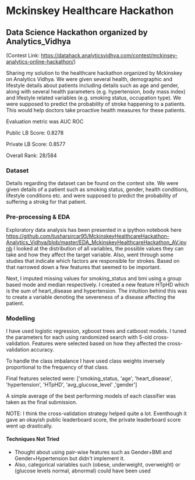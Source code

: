 # Mckinskey Healthcare Hackathon
## Data Science Hackathon organized by Analytics_Vidhya

(Contest Link: https://datahack.analyticsvidhya.com/contest/mckinsey-analytics-online-hackathon/)

Sharing my solution to the healthcare hackathon organized by Mckinskey on Analytics Vidhya. We were given several health, demographic and lifestyle details about patients including details such as age and gender, along with several health parameters (e.g. hypertension, body mass index) and lifestyle related variables (e.g. smoking status, occupation type). 
We were supposed to predict the probability of stroke happening to a patients. This would help doctors take proactive health measures for these patients.

Evaluation metric was AUC ROC

Public LB Score: 0.8278

Private LB Score: 0.8577

Overall Rank: 28/584

### Dataset
Details regarding the dataset can be found on the contest site. We were given details of a patient such as smoking status, gender, health conditions, lifestyle conditions etc. and were supposed to predict the probability of suffering a strokg for that patient.

### Pre-processing & EDA
Exploratory data analysis has been presented in a ipython notebook here https://github.com/tusharsircar95/MckinskeyHealthcareHackathon-Analytics_Vidhya/blob/master/EDA_MckinskeyHealthcareHackathon_AV.ipynb
I looked at the distribution of all variables, the possible values they can take and how they affect the target variable. Also, went through some studies that indicate which factors are responsible for strokes. Based on that narrowed down a few features that seemed to be important.

Next, I imputed missing values for smoking_status and bmi using a group based mode and median respectively. I created a new feature HTpHD which is the sum of heart_disease and hypertension. The intuition behind this was to create a variable denoting the severeness of a disease affecting the patient.

### Modelling

I have used logistic regression, xgboost trees and catboost models. I tuned the parameters for each using randomized search with 5-old cross-validation. Features were selected based on how they affected the cross-validation accuracy.

To handle the class imbalance I have used class weights inversely proportional to the frequency of that class.

Final features selected were: ['smoking_status, 'age', 'heart_disease', 'hypertension', 'HTpHD', 'avg_glucose_level' ,'gender']

A simple average of the best performing models of each classifier was taken as the final submission.

NOTE: I think the cross-validation strategy helped quite a lot. Eventhough it gave an okayish public leaderboard score, the private leaderboard score went up drastically.

#### Techniques Not Tried
- Thought about using pair-wise features such as Gender+BMI and Gender+Hypertension but didn't implement it.
- Also, categorical variables such (obese, underweight, overweight) or (glucose levels normal, abnormal) could have been used










